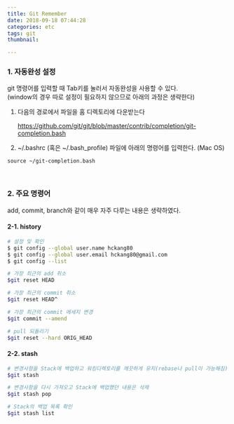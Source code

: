 ```yaml
---
title: Git Remember
date: 2018-09-18 07:44:28
categories: etc
tags: git
thumbnail:

---
```


### 1. 자동완성 설정

git 명령어를 입력할 때 Tab키를 눌러서 자동완성을 사용할 수 있다.  
(window의 경우 따로 설정이 필요하지 않으므로 아래의 과정은 생략한다)

1. 다음의 경로에서 파일을 홈 디렉토리에 다운받는다

   https://github.com/git/git/blob/master/contrib/completion/git-completion.bash

2. ~/.bashrc (혹은 ~/.bash_profile) 파일에 아래의 명령어를 입력한다. (Mac OS)

```basic
source ~/git-completion.bash
```

<br>

### 2. 주요 명령어

add, commit, branch와 같이 매우 자주 다루는 내용은 생략하였다.

#### 2-1. history

```bash
# 설정 및 확인
$ git config --global user.name hckang80
$ git config --global user.email hckang80@gmail.com
$ git config --list

# 가장 최근의 add 취소
$git reset HEAD

# 가장 최근의 commit 취소
$git reset HEAD^

# 가장 최근의 commit 메세지 변경
$git commit --amend

# pull 되돌리기
$git reset --hard ORIG_HEAD
```

#### 2-2. stash

```bash
# 변경사항을 Stack에 백업하고 워킹디렉토리를 깨끗하게 유지(rebase나 pull이 가능해짐)
$git stash

# 변경사항을 다시 가져오고 Stack에 백업했던 내용은 삭제 
$git stash pop

# Stack의 백업 목록 확인
$git stash list
```